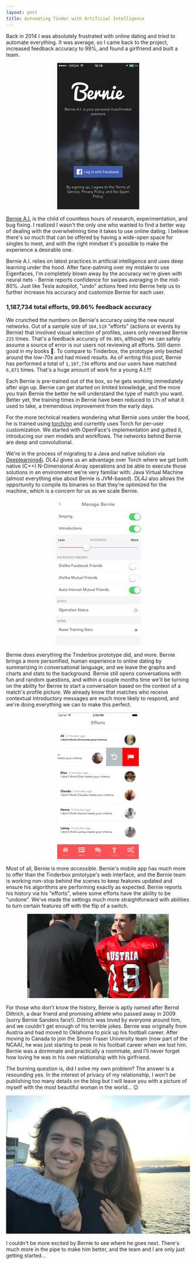 ```yaml
---
layout: post
title: Automating Tinder with Artificial Intelligence
---
```


Back in 2014 I was absolutely frustrated with online dating and tried to automate everything. It was average, so I came back to the project, increased feedback accuracy to 99%, and found a girlfriend and built a team.

<center><img src="/uploads/bernie_login.jpg" alt="Bernie Dating Assistant | Automate Tinder" class="img-responsive thumbnail" /></center>

<a href="https://itunes.apple.com/us/app/bernie-a.i./id1068738111">Bernie A.I.</a> is the child of countless hours of research, experimentation, and bug fixing. I realized I wasn't the only one who wanted to find a better way of dealing with the overwhelming time it takes to use online dating. I believe there's so much that can be offered by having a wide-open space for singles to meet, and with the right mindset it's possible to make the experience a desirable one.

Bernie A.I. relies on latest practices in artificial intelligence and uses deep learning under the hood. After face-palming over my mistake to use Eigenfaces, I'm completely blown away by the accuracy we're given with neural nets - Bernie reports confidence for swipes averaging in the mid-80%. Just like Tesla autopilot, "undo" actions feed into Bernie help us to further increase his accuracy and customize Bernie for each user.

<h3>1,187,734 total efforts, 99.86% feedback accuracy</h3>

We crunched the numbers on Bernie's accuracy using the new neural networks. Out of a sample size of `164,519` "efforts" (actions or events by Bernie) that involved visual selection of profiles, users only reversed Bernie `225` times. That's a feedback accuracy of `99.86%`, although we can safely assume a source of error is our users not reviewing all efforts. Still damn good in my books 💪. To compare to Tinderbox, the prototype only bested around the low-70s and had mixed results. As of writing this post, Bernie has performed a total of `1,187,734` efforts and our users have matched `6,871` times. That's a huge amount of work for a young A.I.!!!

Each Bernie is pre-trained out of the box, so he gets working immediately after sign up. Bernie can get started on limited knowledge, and the more you train Bernie the better he will understand the type of match you want. Better yet, the training times in Bernie have been reduced to `17%` of what it used to take, a tremendous improvement from the early days.

For the more technical readers wondering what Bernie uses under the hood, he is trained using <a href="https://github.com/torch/nn" target="_blank">torch/nn</a> and currently uses Torch for per-user customization. We started with OpenFace's implementation and gutted it, introducing our own models and workflows. The networks behind Bernie are deep and convolutional.

We're in the process of migrating to a Java and native solution via <a href="http://deeplearning4j.org" target="_blank">Deeplearning4j</a>. DL4J gives us an advantage over Torch where we get both native (C++) N-Dimensional Array operations and be able to execute those solutions in an environment we're very familiar with: Java Virtual Machine (almost everything else about Bernie is JVM-based). DL4J also allows the opportunity to compile its binaries so that they're optimized for the machine, which is a concern for us as we scale Bernie.

<center><img src="/uploads/bernie_settings.jpg" alt="Bernie Settings | Automate Tinder Happn" class="img-responsive thumbnail" /></center>

Bernie does everything the Tinderbox prototype did, and more. Bernie brings a more personified, human experience to online dating by summarizing in conversational language, and we leave the graphs and charts and stats to the background. Bernie still opens conversations with fun and random questions, and within a couple months time we'll be turning on the ability for Bernie to start a conversation based on the context of a match's profile picture. We already know that matches who receive contextual introductory messages are much more likely to respond, and we're doing everything we can to make this perfect.

<center><img src="/uploads/bernie_efforts.jpg" alt="Bernie Dating Assistant | Automate Happn" class="img-responsive thumbnail" /></center>

Most of all, Bernie is more <em>accessible</em>. Bernie's mobile app has much more to offer than the Tinderbox prototype's web interface, and the Bernie team is working non-stop behind the scenes to keep features updated and ensure his algorithms are performing exactly as expected. Bernie reports his history via his "efforts", where some efforts have the ability to be "undone". We've made the settings much more straightforward with abilities to turn certain features off with the flip of a switch.

<center><img src="/uploads/bernd_1.jpg" alt="Bernd Dittrich" class="img-responsive thumbnail" /></center>

For those who don't know the history, Bernie is aptly named after Bernd Dittrich, a dear friend and promising athlete who passed away in 2009 (sorry Bernie Sanders fans!). Dittrich was loved by everyone around him, and we couldn't get enough of his terrible jokes. Bernie was originally from Austria and had moved to Oklahoma to pick up his football career. After moving to Canada to join the Simon Fraser University team (now part of the NCAA), he was just starting to peak in his football career when we lost him. Bernie was a dormmate and practically a roommate, and I'll never forget how loving he was in his own relationship with his girlfriend.

The burning question is, did I solve my own problem? The answer is a resounding yes. In the interest of privacy of my relationship, I won't be publishing too many details on the blog but I will leave you with a picture of myself with the most beautiful woman in the world... 😉

<center><img src="/uploads/bernie_justinlove.jpg" alt="Bernie Dating Assistant | Justin in Love" class="img-responsive thumbnail" /></center>

I couldn't be more excited by Bernie to see where he goes next. There's much more in the pipe to make him better, and the team and I are only just getting started...